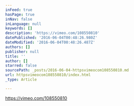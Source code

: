 ```yaml
---
inFeed: true
hasPage: true
inNav: false
inLanguage: null
keywords: []
description: 'https://vimeo.com/108550810'
datePublished: '2016-06-04T00:48:26.980Z'
dateModified: '2016-06-04T00:48:26.487Z'
authors: []
publisher: null
title: ''
author: []
starred: false
sourcePath: _posts/2016-06-04-httpsvimeocom108550810.md
url: httpsvimeocom108550810/index.html
_type: Article

---
```

https://vimeo.com/108550810